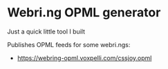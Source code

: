 # Webri.ng OPML generator

Just a quick little tool I built

Publishes OPML feeds for some webri.ngs:

- https://webring-opml.voxpelli.com/cssjoy.opml
